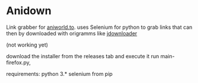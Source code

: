 # Anidown

Link grabber for [aniworld.to](aniworld.to).
uses Selenium for python to grab links that can then by downloaded with origramms like [jdownloader](https://jdownloader.org)

(not working yet)

download the installer from the releases tab and execute it
run main-firefox.py,

requirements:
python 3.*
selenium from pip


